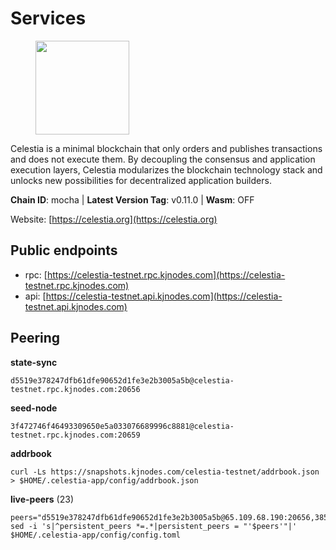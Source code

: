 # Services

<figure><img src="https://raw.githubusercontent.com/kj89/testnet_manuals/main/pingpub/logos/celestia.png" width="150" alt=""><figcaption></figcaption></figure>

Celestia is a minimal blockchain that only orders and publishes transactions and  does not execute them. By decoupling the consensus and application execution layers,  Celestia modularizes the blockchain technology stack and unlocks new possibilities  for decentralized application builders.

**Chain ID**: mocha | **Latest Version Tag**: v0.11.0 | **Wasm**: OFF

Website: [https://celestia.org](https://celestia.org)


## Public endpoints

* rpc: [https://celestia-testnet.rpc.kjnodes.com](https://celestia-testnet.rpc.kjnodes.com)
* api: [https://celestia-testnet.api.kjnodes.com](https://celestia-testnet.api.kjnodes.com)

## Peering

**state-sync**

```
d5519e378247dfb61dfe90652d1fe3e2b3005a5b@celestia-testnet.rpc.kjnodes.com:20656
```

**seed-node**

```
3f472746f46493309650e5a033076689996c8881@celestia-testnet.rpc.kjnodes.com:20659
```

**addrbook**
```
curl -Ls https://snapshots.kjnodes.com/celestia-testnet/addrbook.json > $HOME/.celestia-app/config/addrbook.json
```

**live-peers** (23)
```
peers="d5519e378247dfb61dfe90652d1fe3e2b3005a5b@65.109.68.190:20656,38553b85b8740315da067fdd28a195c45df9069b@148.251.11.99:20656,cb0db7a1fb8897c8eec9b09285e39d1756ed87b7@65.109.88.254:26656,a5f31a5c2c0469cc9b37b18528471f0ed867e747@65.108.105.36:20656,e286b562eddc6fea1b2635f6623430225666fb2f@147.135.144.58:26656,43e9da043318a4ea0141259c17fcb06ecff816af@141.94.73.39:43656,8262231964896250acd4e8171663f59bd53d7a91@5.161.80.30:20656,0d8b40858dcdf1e4370b2ed66b632bddf13a150d@75.119.143.147:26656,3c3347474b104b38a16f98c4bc09665199bb6741@142.132.211.91:20656,78091973241d5638259f518f3b19f6320b7fb451@135.181.119.59:20656,77fe717fc70370c5b1782c136a5bf7ef1e1e7b5d@167.235.233.34:26656,e0c364f5bd46d111ab17c370203f784140fd0466@116.203.35.82:25656,40e062988c54671aa7a55c6efaa73d3c0ae4920a@34.133.218.0:26656,e6c28bd7cb4be3651942a9d93368651c97ee4733@65.108.65.36:20656,5aea20b40e68bcfaf856cc2d47480d9a8607ae1f@135.181.251.100:20656,42b331adaa9ece4c455b92f0d26e3382e46d43f0@161.97.180.20:56656,70a4fcccfc02c8fc0172dd97def0e9d597ffa343@38.242.128.250:26656,2c93920515e53e0e08ca4bc86dd76a194ee34a29@89.117.59.233:26656,002fc3b88ec74753e2539bf30828e7f8bd19cc65@35.220.185.86:26656,6a03b088a9e183e7faa897afcc6b50c6971a4cd5@159.69.5.164:26656,1d667e973e0dfcf0f92f7a202c241f5cfa6039cb@188.34.154.35:26656,70ad1e4808ad49f192f3536cf180aa22ca804fc6@34.88.189.48:26656,e074e923e1c69e4ca86c1b002c4886b422ca5dc6@135.181.183.93:23656"
sed -i 's|^persistent_peers *=.*|persistent_peers = "'$peers'"|' $HOME/.celestia-app/config/config.toml
```

